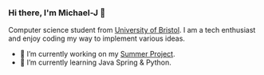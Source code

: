 <!-- <img height="200" src="https://github.com/Michael-WZJ/Michael-WZJ/blob/main/Img/pokemon_sleep3.jpg"> -->

### Hi there, I'm Michael-J 👋
Computer science student from [University of Bristol](https://www.bristol.ac.uk/university/). I am a tech enthusiast and enjoy coding my way to implement various ideas.

- 🔭 I’m currently working on my [Summer Project](https://github.com/Patanga/GroupK_CGIAR_Farm_Datasets_BackEnd).
- 🌱 I’m currently learning Java Spring & Python.

<!--
**Michael-WZJ/Michael-WZJ** is a ✨ _special_ ✨ repository because its `README.md` (this file) appears on your GitHub profile.

Here are some ideas to get you started:

- 🔭 I’m currently working on ...
- 🌱 I’m currently learning ...
- 👯 I’m looking to collaborate on ...
- 🤔 I’m looking for help with ...
- 💬 Ask me about ...
- 📫 How to reach me: ...
- 😄 Pronouns: ...
- ⚡ Fun fact: ...
-->
